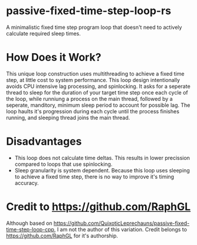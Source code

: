 # passive-fixed-time-step-loop-rs
A minimalistic fixed time step program loop that doesn't need to actively calculate required sleep times.

# How Does it Work?
This unique loop construction uses multithreading to achieve a fixed time step, at little cost to system performance. This loop design intentionally avoids CPU intensive lag processing, and spinlocking. It asks for a seperate thread to sleep for the duration of your target time step once each cycle of the loop, while runniung a process on the main thread, followed by a seperate, manditory, minimum sleep period to account for possible lag. The loop haults it's progression during each cycle until the process finishes running, and sleeping thread joins the main thread.

# Disadvantages
 - This loop does not calculate time deltas. This results in lower precission compared to loops that use spinlocking.
 - Sleep granularity is system dependent. Because this loop uses sleeping to achieve a fixed time step, there is no way to improve it's timing accuracy.

# Credit to https://github.com/RaphGL
Although based on https://github.com/QuixoticLeprechauns/passive-fixed-time-step-loop-cpp, I am not the author of this variation. Credit belongs to https://github.com/RaphGL for it's authorship.

